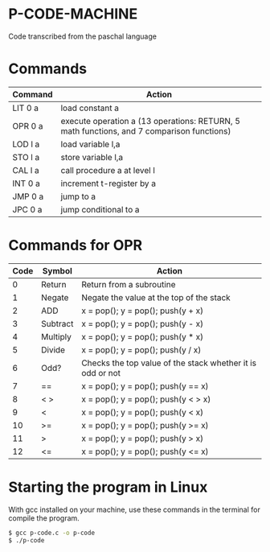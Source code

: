 # P-CODE-MACHINE

Code transcribed from the paschal language

# Commands

| Command | Action |
| ------ | ------ |
| LIT 0 a | load constant a |
| OPR 0 a | execute operation a (13 operations: RETURN, 5 math functions, and 7 comparison functions) |
| LOD l a | load variable l,a |
| STO l a | store variable l,a |
| CAL l a | call procedure a at level l |
| INT 0 a | increment t-register by a |
| JMP 0 a | jump to a |
| JPC 0 a | jump conditional to a |

# Commands for OPR

| Code | Symbol | Action |
| ------ | ------ | ------ |
| 0 | Return | Return from a subroutine|
| 1 | Negate | Negate the value at the top of the stack |
| 2 | ADD | x = pop(); y = pop(); push(y + x) |
| 3 | Subtract | x = pop(); y = pop(); push(y - x) |
| 4 | Multiply | x = pop(); y = pop(); push(y * x) |
| 5 | Divide | x = pop(); y = pop(); push(y / x) |
| 6 | Odd? | Checks the top value of the stack whether it is odd or not |
| 7 | == | x = pop(); y = pop(); push(y == x) |
| 8 | < > | x = pop(); y = pop(); push(y < > x) |
| 9 | < | x = pop(); y = pop(); push(y < x) |
| 10 | >= | x = pop(); y = pop(); push(y >= x) |
| 11 | > | x = pop(); y = pop(); push(y > x) |
| 12 | <= | x = pop(); y = pop(); push(y <= x) |

#
# Starting the program in Linux

With gcc installed on your machine, use these commands in the terminal for compile the program.

```sh
$ gcc p-code.c -o p-code
$ ./p-code
```
